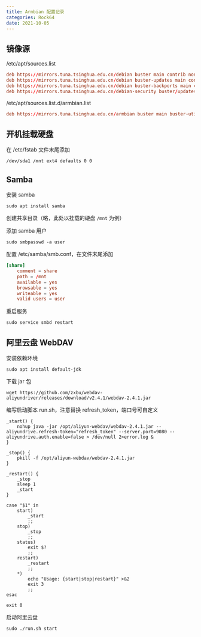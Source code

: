 ```yaml
---
title: Armbian 配置记录
categories: Rock64
date: 2021-10-05
---
```


<!--more-->

## 镜像源

/etc/apt/sources.list

```conf
deb https://mirrors.tuna.tsinghua.edu.cn/debian buster main contrib non-free
deb https://mirrors.tuna.tsinghua.edu.cn/debian buster-updates main contrib non-free
deb https://mirrors.tuna.tsinghua.edu.cn/debian buster-backports main contrib non-free
deb https://mirrors.tuna.tsinghua.edu.cn/debian-security buster/updates main contrib non-free
```

/etc/apt/sources.list.d/armbian.list

```conf
deb https://mirrors.tuna.tsinghua.edu.cn/armbian buster main buster-utils buster-desktop
```

## 开机挂载硬盘

在 /etc/fstab 文件末尾添加

```shell
/dev/sda1 /mnt ext4 defaults 0 0
```

## Samba

安装 samba

```shell
sudo apt install samba
```

创建共享目录（略，此处以挂载的硬盘 `/mnt` 为例）

添加 samba 用户

```shell
sudo smbpasswd -a user
```

配置 /etc/samba/smb.conf，在文件末尾添加

```conf
[share]
    comment = share
    path = /mnt
    available = yes
    browsable = yes
    writeable = yes
    valid users = user
```

重启服务

```shell
sudo service smbd restart
```

## 阿里云盘 WebDAV

安装依赖环境

```shell
sudo apt install default-jdk
```

下载 jar 包

```shell
wget https://github.com/zxbu/webdav-aliyundriver/releases/download/v2.4.1/webdav-2.4.1.jar
```

编写启动脚本 run.sh，注意替换 refresh_token，端口号可自定义

```shell
_start() {
    nohup java -jar /opt/aliyun-webdav/webdav-2.4.1.jar --aliyundrive.refresh-token="refresh_token" --server.port=9080 --aliyundrive.auth.enable=false > /dev/null 2>error.log &
}

_stop() {
    pkill -f /opt/aliyun-webdav/webdav-2.4.1.jar
}

_restart() {
    _stop
    sleep 1
    _start
}

case "$1" in
    start)
        _start
        ;;
    stop)
        _stop
        ;;
    status)
        exit $?
        ;;
    restart)
        _restart
        ;;
    *)
        echo "Usage: {start|stop|restart}" >&2
        exit 3
        ;;
esac

exit 0
```

启动阿里云盘

```shell
sudo ./run.sh start
```